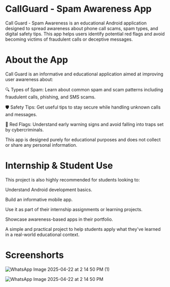 # CallGuard - Spam Awareness App
Call Guard - Spam Awareness is an educational Android application designed to spread awareness about phone call scams, spam types, and digital safety tips. This app helps users identify potential red flags and avoid becoming victims of fraudulent calls or deceptive messages.

# About the App
Call Guard is an informative and educational application aimed at improving user awareness about:

🔍 Types of Spam: Learn about common spam and scam patterns including fraudulent calls, phishing, and SMS scams.

🛡️ Safety Tips: Get useful tips to stay secure while handling unknown calls and messages.

🚩 Red Flags: Understand early warning signs and avoid falling into traps set by cybercriminals.

This app is designed purely for educational purposes and does not collect or share any personal information.

# Internship & Student Use
This project is also highly recommended for students looking to:

Understand Android development basics.

Build an informative mobile app.

Use it as part of their internship assignments or learning projects.

Showcase awareness-based apps in their portfolio.

A simple and practical project to help students apply what they've learned in a real-world educational context.
# Screenshorts
![WhatsApp Image 2025-04-22 at 2 14 50 PM (1)](https://github.com/user-attachments/assets/6040a409-aeb6-4c19-90e6-587a6d6b9cd9)

![WhatsApp Image 2025-04-22 at 2 14 50 PM](https://github.com/user-attachments/assets/619c50d9-f010-4fd0-a4db-ca86c444053c)


